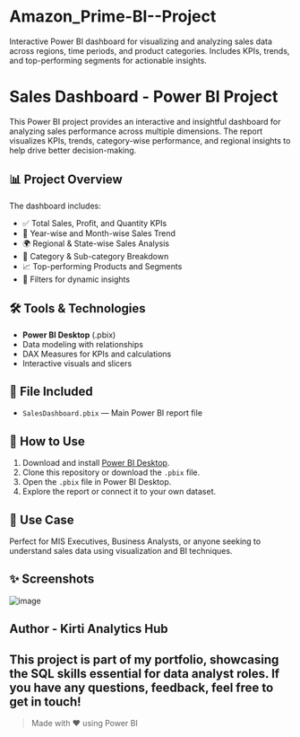 # Amazon_Prime-BI--Project
Interactive Power BI dashboard for visualizing and analyzing sales data across regions, time periods, and product categories. Includes KPIs, trends, and top-performing segments for actionable insights.

# Sales Dashboard - Power BI Project

This Power BI project provides an interactive and insightful dashboard for analyzing sales performance across multiple dimensions. The report visualizes KPIs, trends, category-wise performance, and regional insights to help drive better decision-making.

## 📊 Project Overview

The dashboard includes:

- ✅ Total Sales, Profit, and Quantity KPIs
- 📅 Year-wise and Month-wise Sales Trend
- 🌍 Regional & State-wise Sales Analysis
- 🛒 Category & Sub-category Breakdown
- 📈 Top-performing Products and Segments
- 📌 Filters for dynamic insights

## 🛠️ Tools & Technologies

- **Power BI Desktop** (.pbix)
- Data modeling with relationships
- DAX Measures for KPIs and calculations
- Interactive visuals and slicers

## 📁 File Included

- `SalesDashboard.pbix` — Main Power BI report file

## 🚀 How to Use

1. Download and install [Power BI Desktop](https://powerbi.microsoft.com/desktop/).
2. Clone this repository or download the `.pbix` file.
3. Open the `.pbix` file in Power BI Desktop.
4. Explore the report or connect it to your own dataset.

## 📌 Use Case

Perfect for MIS Executives, Business Analysts, or anyone seeking to understand sales data using visualization and BI techniques.

## ✨ Screenshots
![image](https://github.com/user-attachments/assets/59b4f754-f1ec-44e6-8eab-ccb433323b49)

## Author - Kirti Analytics Hub

This project is part of my portfolio, showcasing the SQL skills essential for data analyst roles. If you have any questions, feedback, feel free to get in touch!
---

> Made with ❤️ using Power BI
